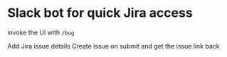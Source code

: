 
# Slack bot for quick Jira access

invoke the UI with `/bug`

Add Jira issue details
Create issue on submit and get the issue link back